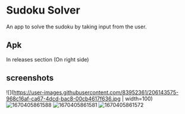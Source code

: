 # Sudoku Solver
An app to solve the sudoku by taking input from the user.

## Apk 
In releases section (On right side)

## screenshots
![](https://user-images.githubusercontent.com/83952361/206143575-968c16af-ca67-4dcd-bac8-00cb4617f636.jpg | width=100)
![1670405861588](https://user-images.githubusercontent.com/83952361/206143632-64d7e4ff-96f8-470e-a5b9-f8b059c31f5c.jpg)
![1670405861581](https://user-images.githubusercontent.com/83952361/206143647-4ee45794-2b09-4a6b-9408-9948627e9e5c.jpg)
![1670405861572](https://user-images.githubusercontent.com/83952361/206143656-32c4e370-e11d-43bf-bcea-90859c31e1c5.jpg)


